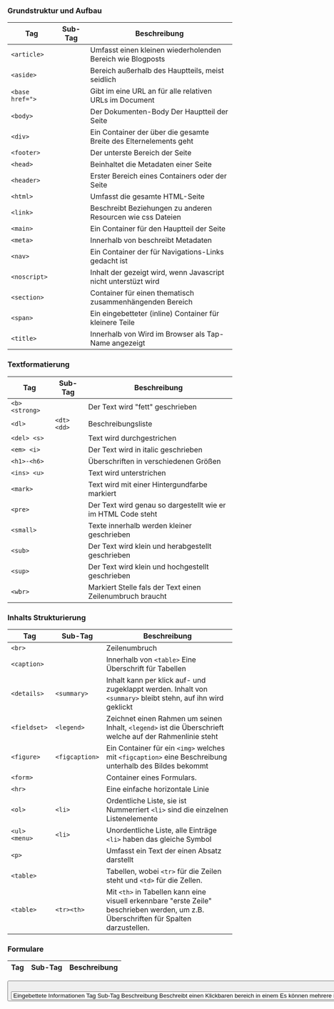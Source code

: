 ### Grundstruktur und Aufbau ###
| Tag             | Sub-Tag | Beschreibung                                                      |
| --------------- | ------- | ----------------------------------------------------------------- |
| `<article>`     |         | Umfasst einen kleinen wiederholenden Bereich wie Blogposts        |
| `<aside>`       |         | Bereich außerhalb des Hauptteils, meist seidlich                  |
| `<base href=">` |         | Gibt im <head> eine URL an für alle relativen URLs im Document    |
| `<body>`        |         | Der Dokumenten-Body Der Hauptteil der Seite                       |
| `<div>`         |         | Ein Container der über die gesamte Breite des Elternelements geht |
| `<footer>`      |         | Der unterste Bereich der Seite                                    |
| `<head>`        |         | Beinhaltet die Metadaten einer Seite                              |
| `<header>`      |         | Erster Bereich eines Containers oder der Seite                    |
| `<html>`        |         | Umfasst die gesamte HTML-Seite                                    |
| `<link>`        |         | Beschreibt Beziehungen zu anderen Resourcen wie css Dateien       |
| `<main>`        |         | Ein Container für den Hauptteil der Seite                         |
| `<meta>`        |         | Innerhalb von <head> beschreibt Metadaten                         |
| `<nav>`         |         | Ein Container der für Navigations-Links gedacht ist               |
| `<noscript>`    |         | Inhalt der gezeigt wird, wenn Javascript nicht unterstüzt wird    |
| `<section>`     |         | Container für einen thematisch zusammenhängenden Bereich          |
| `<span>`        |         | Ein eingebetteter (inline) Container für kleinere Teile           |
| `<title>`       |         | Innerhalb von <head> Wird im Browser als Tap-Name angezeigt       |


### Textformatierung ###
| Tag            | Sub-Tag     | Beschreibung                                                 |
| -------------- | ----------- | ------------------------------------------------------------ |
| `<b> <strong>` |             | Der Text wird "fett" geschrieben                             |
| `<dl>`         | `<dt> <dd>` | Beschreibungsliste                                           |
| `<del> <s>`    |             | Text wird durchgestrichen                                    |
| `<em> <i>`     |             | Der Text wird in italic geschrieben                          |
| `<h1>-<h6>`    |             | Überschriften in verschiedenen Größen                        |
| `<ins> <u>`    |             | Text wird unterstrichen                                      |
| `<mark>`       |             | Text wird mit einer Hintergundfarbe markiert                 |
| `<pre>`        |             | Der Text wird genau so dargestellt wie er im HTML Code steht |
| `<small>`      |             | Texte innerhalb werden kleiner geschrieben                   |
| `<sub>`        |             | Der Text wird klein und herabgestellt geschrieben            |
| `<sup>`        |             | Der Text wird klein und hochgestellt geschrieben             |
| `<wbr>`        |             | Markiert Stelle fals der Text einen Zeilenumbruch braucht    |


### Inhalts Strukturierung ###
| Tag           | Sub-Tag        | Beschreibung                                                                                                                          |
| ------------- | -------------- | ------------------------------------------------------------------------------------------------------------------------------------- |
| `<br>`        |                | Zeilenumbruch                                                                                                                         |
| `<caption>`   |                | Innerhalb von `<table>` Eine Überschrift für Tabellen                                                                                 |
| `<details>`   | `<summary>`    | Inhalt kann per klick auf- und zugeklappt werden. Inhalt von `<summary>` bleibt stehn, auf ihn wird geklickt                          |
| `<fieldset>`  | `<legend>`     | Zeichnet einen Rahmen um seinen Inhalt, `<legend>` ist die Überschrieft welche auf der Rahmenlinie steht                              |
| `<figure>`    | `<figcaption>` | Ein Container für ein `<img>` welches mit `<figcaption>` eine Beschreibung unterhalb des Bildes bekommt                               |
| `<form>`      |                | Container eines Formulars.                                                                                                            |
| `<hr>`        |                | Eine einfache horizontale Linie                                                                                                       |
| `<ol>`        | `<li>`         | Ordentliche Liste, sie ist Nummerriert `<li>` sind die einzelnen Listenelemente                                                       |
| `<ul> <menu>` | `<li>`         | Unordentliche Liste, alle Einträge `<li>` haben das gleiche Symbol                                                                    |
| `<p>`         |                | Umfasst ein Text der einen Absatz darstellt                                                                                           |
| `<table>`     |                | Tabellen, wobei `<tr>` für die Zeilen steht und `<td>` für die Zellen.                                                                |
| `<table>`     | `<tr><th>`     | Mit `<th>` in Tabellen kann eine visuell erkennbare "erste Zeile" beschrieben werden, um z.B. Überschriften für Spalten darzustellen. |

### Formulare ###
| Tag | Sub-Tag | Beschreibung |
| --- | ------- | ------------ |
<button>	Erstellt einen klickbaren Button/Schaltfläche
<input type=">	Eingabefeld, wobei type Beschreibt was eingegeben werden kann
<label for=">	Text der mit einem Formularfeld über die id verknüpft werden kann
<select>	Ein Dropdown-Menü, wobei die <option> die Einträge sind. Um sie auswerten zu können braucht <option> das Attribut 'value'
  <option>
<optgroup>	Einträge aus dem <select> Menü lassen sich mit <optgroub> gruppieren. Die Gruppe bekommt mit dem Attribut 'lable' eine Überschrift
  <option>
<output for=">	Repräsentiert das Ergebnis einer Berechnung, wird mit id verknüpft
<textarea>	Eingabefeld das aus mehreren Zeilen Text bestehen kann

### Eingebettete Informationen ###
| Tag | Sub-Tag | Beschreibung |
| --- | ------- | ------------ |
<map>	Beschreibt einen Klickbaren bereich in einem <img> 
  <area>	Es können mehrere <area> in einer <map> erstellt werden
<audio>	Einbinden von Audiodateien. Es können mehrere <source> angegeben werden. Der Browser nimmt das erste welches er Unterstützt
  <source>
<canvas>	Eine Leinwand die mit JavaScript gefüllt werden kann
<dialog>	Ein Dialogfenster das mit dem Attribut open geöffnet wird
<iframe>	Dokumente oder HTML-Seiten in die aktuelle Seite einbinden
<img src=">	Einbinden eines Bildes, sollte das Attribut 'alt' haben
<object>	Bettet Externe Resourcen ein die mit <param> weiter definiert werden. Es ist aber besser Tags wie <img> oder <iframe> zu nutzten 
  <param>
<picture>	Bietet die Möglichkeit verschiedene Resourcen bei bestimmten bedingungen für ein Bild zu nutzten
  <source>
  <img>
<script>	Beinhaltet Javascript
<style>	Innerhalb werden css Regeln definiert
<svg>	Innerhalb eines <svg> werden Pfade (Vektorgrafiken) beschrieben  
<template>	HTML-Code der beim Laden nicht gerendert wird. Mit Javascript kann das Template beliebig oft in die Seite eingefügt werden
<video>	Bettet Videos ein, wobei mehrere Quellen angegeben werden können. Der Browser nimmt das erste welches er unterstützt
  <source>

### Semantik ###
| Tag | Sub-Tag | Beschreibung |
| --- | ------- | ------------ |
<bdi>	Bidirectional Isolation, umschließt Texte die andere Zeichen haben
<code> <samp>	Text der Computercode darstellt, wird in monospace geschrieben 
<kbd>	Text der Tastendrücke darstellt, wird in italic geschrieben
<abbr title="><dfn title=">	Markiert einen Text/Wort der mit title näher beschrieben wird zum Beispiel wenn es um Abkürzungen wie 'HTML' geht
<blockquote>	Markiert ein Zitat <blockquote> ist für längere Zitate während <q> für Einzeiler genutzt wird
<q>
<time>	Markiert eine bestimmte Zeit oder Datum
<var>	Text der Variabeln darstellt, wird in italic geschrieben

### Restekiste ###
| Tag | Sub-Tag | Beschreibung |
| --- | ------- | ------------ |
<a href="">	Hyperlink führt zu einer anderen Seite oder Stelle
<!- -->	Kommentar im Code
<meter>	Repräsentiert ein Skalarwert inform eines ausgefüllten Balkens
<progress>	Repräsentiert einen Aufgabenfortschritt inform eines Balkens

